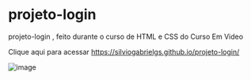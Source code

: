 # projeto-login
projeto-login , feito durante o curso de HTML e CSS do Curso Em Video 

Clique aqui para acessar https://silviogabrielgs.github.io/projeto-login/

![image](https://github.com/silviogabrielGS/projeto-login/assets/96834160/ff294130-5941-41fa-80cc-46bcedb35e86)

